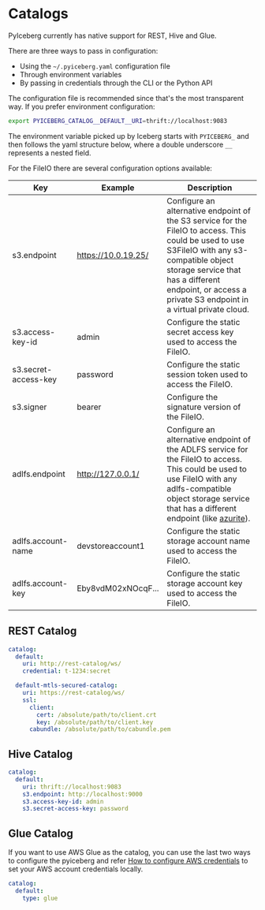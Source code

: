 <!--
  - Licensed to the Apache Software Foundation (ASF) under one
  - or more contributor license agreements.  See the NOTICE file
  - distributed with this work for additional information
  - regarding copyright ownership.  The ASF licenses this file
  - to you under the Apache License, Version 2.0 (the
  - "License"); you may not use this file except in compliance
  - with the License.  You may obtain a copy of the License at
  -
  -   http://www.apache.org/licenses/LICENSE-2.0
  -
  - Unless required by applicable law or agreed to in writing,
  - software distributed under the License is distributed on an
  - "AS IS" BASIS, WITHOUT WARRANTIES OR CONDITIONS OF ANY
  - KIND, either express or implied.  See the License for the
  - specific language governing permissions and limitations
  - under the License.
  -->

# Catalogs

PyIceberg currently has native support for REST, Hive and Glue.

There are three ways to pass in configuration:

- Using the `~/.pyiceberg.yaml` configuration file
- Through environment variables
- By passing in credentials through the CLI or the Python API

The configuration file is recommended since that's the most transparent way. If you prefer environment configuration:

```sh
export PYICEBERG_CATALOG__DEFAULT__URI=thrift://localhost:9083
```

The environment variable picked up by Iceberg starts with `PYICEBERG_` and then follows the yaml structure below, where a double underscore `__` represents a nested field.

For the FileIO there are several configuration options available:

| Key                      | Example             | Description                                                                                                                                                                                                                                               |
|--------------------------|---------------------|-----------------------------------------------------------------------------------------------------------------------------------------------------------------------------------------------------------------------------------------------------------|
| s3.endpoint              | https://10.0.19.25/ | Configure an alternative endpoint of the S3 service for the FileIO to access. This could be used to use S3FileIO with any s3-compatible object storage service that has a different endpoint, or access a private S3 endpoint in a virtual private cloud. |
| s3.access-key-id         | admin               | Configure the static secret access key used to access the FileIO.                                                                                                                                                                                         |
| s3.secret-access-key     | password            | Configure the static session token used to access the FileIO.                                                                                                                                                                                             |
| s3.signer                | bearer              | Configure the signature version of the FileIO.                                                                                                                                                                                                            |
| adlfs.endpoint           | http://127.0.0.1/   | Configure an alternative endpoint of the ADLFS service for the FileIO to access. This could be used to use FileIO with any adlfs-compatible object storage service that has a different endpoint (like [azurite](https://github.com/azure/azurite)).      |
| adlfs.account-name       | devstoreaccount1    | Configure the static storage account name used to access the FileIO.                                                                                                                                                                                      |
| adlfs.account-key        | Eby8vdM02xNOcqF...  | Configure the static storage account key used to access the FileIO.                                                                                                                                                                                       |

## REST Catalog

```yaml
catalog:
  default:
    uri: http://rest-catalog/ws/
    credential: t-1234:secret

  default-mtls-secured-catalog:
    uri: https://rest-catalog/ws/
    ssl:
      client:
        cert: /absolute/path/to/client.crt
        key: /absolute/path/to/client.key
      cabundle: /absolute/path/to/cabundle.pem
```

## Hive Catalog

```yaml
catalog:
  default:
    uri: thrift://localhost:9083
    s3.endpoint: http://localhost:9000
    s3.access-key-id: admin
    s3.secret-access-key: password
```

## Glue Catalog

If you want to use AWS Glue as the catalog, you can use the last two ways to configure the pyiceberg and refer
[How to configure AWS credentials](https://docs.aws.amazon.com/cli/latest/userguide/cli-chap-configure.html) to set your AWS account credentials locally.

```yaml
catalog:
  default:
    type: glue
```

